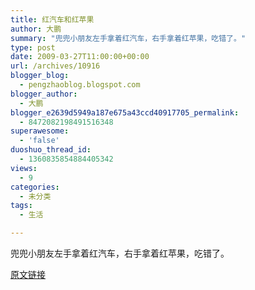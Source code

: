 ```yaml
---
title: 红汽车和红苹果
author: 大鹏
summary: "兜兜小朋友左手拿着红汽车，右手拿着红苹果，吃错了。"
type: post
date: 2009-03-27T11:00:00+00:00
url: /archives/10916
blogger_blog:
  - pengzhaoblog.blogspot.com
blogger_author:
  - 大鹏
blogger_e2639d5949a187e675a43ccd40917705_permalink:
  - 8472082198491516348
superawesome:
  - 'false'
duoshuo_thread_id:
  - 1360835854884405342
views:
  - 9
categories:
  - 未分类
tags:
  - 生活

---
```

兜兜小朋友左手拿着红汽车，右手拿着红苹果，吃错了。

[原文链接](http://dapengde.com/archives/10916)

